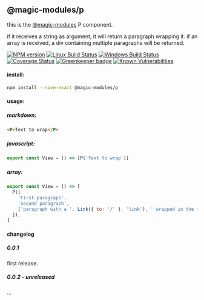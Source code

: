 ## @magic-modules/p

this is the [@magic-modules](https://github.com/magic-modules) P component.

if it receives a string as argument, it will return a paragraph wrapping it.
if an array is received, a div containing multiple paragraphs will be returned.

[![NPM version][npm-image]][npm-url]
[![Linux Build Status][travis-image]][travis-url]
[![Windows Build Status][appveyor-image]][appveyor-url]
[![Coverage Status][coveralls-image]][coveralls-url]
[![Greenkeeper badge][greenkeeper-image]][greenkeeper-url]
[![Known Vulnerabilities][snyk-image]][snyk-url]

#### install:

```bash
npm install --save-exact @magic-modules/p
```

#### usage:

##### markdown:

```markdown
<P>Text to wrap</P>
```

##### javascript:

```javascript
export const View = () => [P('Text to wrap')]
```

##### array:

```javascript
export const View = () => [
  P([
    'First paragraph',
    'Second paragraph',
    ['paragraph with a ', Link({ to: '/' }, 'link'), ' wrapped in the text.'],
  ]),
]
```

#### changelog

##### 0.0.1

first release.

##### 0.0.2 - unreleased

...

[npm-image]: https://img.shields.io/npm/v/@magic-modules/p.svg
[npm-url]: https://www.npmjs.com/package/@magic-modules/p
[travis-image]: https://img.shields.io/travis/com/magic-modules/p/master
[travis-url]: https://travis-ci.com/magic-modules/p
[appveyor-image]: https://img.shields.io/appveyor/ci/magicmodules/p/master.svg
[appveyor-url]: https://ci.appveyor.com/project/magicmodules/p/branch/master
[coveralls-image]: https://coveralls.io/repos/github/magic-modules/p/badge.svg
[coveralls-url]: https://coveralls.io/github/magic-modules/p
[greenkeeper-image]: https://badges.greenkeeper.io/magic-modules/p.svg
[greenkeeper-url]: https://badges.greenkeeper.io/magic-modules/p.svg
[snyk-image]: https://snyk.io/test/github/magic-modules/p/badge.svg
[snyk-url]: https://snyk.io/test/github/magic-modules/p
